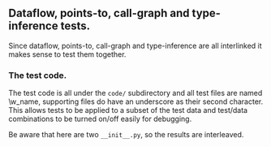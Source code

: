 ## Dataflow, points-to, call-graph and type-inference tests.

Since dataflow, points-to, call-graph and type-inference are all interlinked it makes sense to test them together. 

### The test code.
The test code is all under the `code/` subdirectory and all test files are named \w_name, supporting
files do have an underscore as their second character.
This allows tests to be applied to a subset of the test data and test/data combinations to be turned on/off easily for debugging.

Be aware that here are two `__init__.py`, so the results are interleaved.




